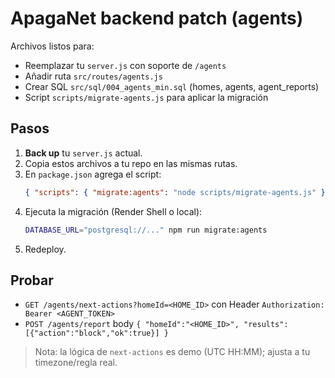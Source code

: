# ApagaNet backend patch (agents)

Archivos listos para:
- Reemplazar tu `server.js` con soporte de `/agents`
- Añadir ruta `src/routes/agents.js`
- Crear SQL `src/sql/004_agents_min.sql` (homes, agents, agent_reports)
- Script `scripts/migrate-agents.js` para aplicar la migración

## Pasos
1. **Back up** tu `server.js` actual.
2. Copia estos archivos a tu repo en las mismas rutas.
3. En `package.json` agrega el script:
   ```json
   { "scripts": { "migrate:agents": "node scripts/migrate-agents.js" } }
   ```
4. Ejecuta la migración (Render Shell o local):
   ```bash
   DATABASE_URL="postgresql://..." npm run migrate:agents
   ```
5. Redeploy.

## Probar
- `GET /agents/next-actions?homeId=<HOME_ID>` con Header `Authorization: Bearer <AGENT_TOKEN>`
- `POST /agents/report` body `{ "homeId":"<HOME_ID>", "results":[{"action":"block","ok":true}] }`

> Nota: la lógica de `next-actions` es demo (UTC HH:MM); ajusta a tu timezone/regla real.
